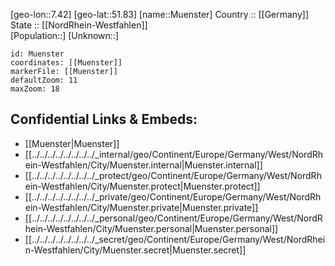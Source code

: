 ﻿---
location: [51.83,7.42] 
mapzoom: [7,12] 
mapmarker: city 
type: City
tags:
- geo/City


SpocWebEntityId: 32678
isDeleted: false
confidential: public

---
[geo-lon::7.42] 
[geo-lat::51.83] 
[name::Muenster] 
Country :: [[Germany]]  
State :: [[NordRhein-Westfahlen]]  
[Population::] 
[Unknown::] 


```leaflet
id: Muenster
coordinates: [[Muenster]] 
markerFile: [[Muenster]] 
defaultZoom: 11 
maxZoom: 18
```


## Confidential Links & Embeds: 
- [[Muenster|Muenster]]  
- [[../../../../../../../../_internal/geo/Continent/Europe/Germany/West/NordRhein-Westfahlen/City/Muenster.internal|Muenster.internal]] 
- [[../../../../../../../../_protect/geo/Continent/Europe/Germany/West/NordRhein-Westfahlen/City/Muenster.protect|Muenster.protect]] 
- [[../../../../../../../../_private/geo/Continent/Europe/Germany/West/NordRhein-Westfahlen/City/Muenster.private|Muenster.private]] 
- [[../../../../../../../../_personal/geo/Continent/Europe/Germany/West/NordRhein-Westfahlen/City/Muenster.personal|Muenster.personal]] 
- [[../../../../../../../../_secret/geo/Continent/Europe/Germany/West/NordRhein-Westfahlen/City/Muenster.secret|Muenster.secret]] 
